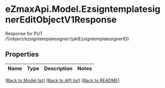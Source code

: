 # eZmaxApi.Model.EzsigntemplatesignerEditObjectV1Response
Response for PUT /1/object/ezsigntemplatesigner/{pkiEzsigntemplatesignerID}

## Properties

Name | Type | Description | Notes
------------ | ------------- | ------------- | -------------

[[Back to Model list]](../README.md#documentation-for-models) [[Back to API list]](../README.md#documentation-for-api-endpoints) [[Back to README]](../README.md)

